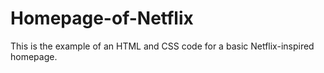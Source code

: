 # Homepage-of-Netflix
This is the example of an HTML and CSS code for a basic Netflix-inspired homepage.
